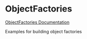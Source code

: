 # ObjectFactories

<a href="https://JimFawcett.github.io/ObjectFactories.html">ObjectFactories Documentation</a>

Examples for building object factories
